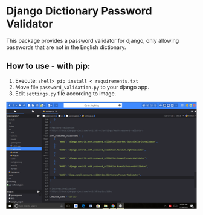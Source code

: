 # Django Dictionary Password Validator
This package provides a password validator for django, only allowing passwords that are not in the English dictionary.


## How to use - with pip:

1. Execute: `shell> pip install < requirements.txt`
2. Move file `password_validation.py` to your django app.
3. Edit `settings.py` file according to image.

![django-settings](https://raw.githubusercontent.com/gamergames123/django-dictionary-password-validator/master/Screenshot%20(47).png)
